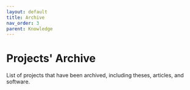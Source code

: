 ```yaml
---
layout: default
title: Archive
nav_order: 3
parent: Knowledge
---
```


# Projects' Archive

List of projects that have been archived, including theses, articles, and software.
